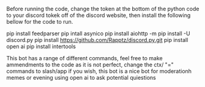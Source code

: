 Before running the code, change the token at the bottom of the python code to your discord tokek off of the discord website, then install the following bellow for the code to run.

pip install feedparser
pip intall asynico
pip install aiohttp
-m pip install -U discord.py
pip install https://github.com/Rapptz/discord.py.git
pip install open ai
pip install intertools


This bot has a range of different commands, feel free to make ammendments to the code as it is not perfect, change the ctx/ "=" commands to slash/app if you wish, this bot is a nice bot for moderationh memes or evening using open ai to ask potential quiestions 

